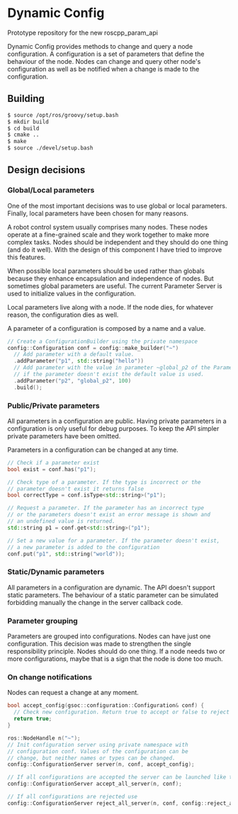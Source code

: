 # Dynamic Config

Prototype repository for the new roscpp_param_api

Dynamic Config provides methods to change and query a node configuration. A configuration is a set of parameters that define the behaviour of the node. Nodes can change and query other node's configuration as well as be notified when a change is made to the configuration.


## Building

```bash
$ source /opt/ros/groovy/setup.bash
$ mkdir build
$ cd build
$ cmake ..
$ make
$ source ./devel/setup.bash
```

## Design decisions

### Global/Local parameters

One of the most important decisions was to use global or local parameters. Finally, local parameters have been chosen for many reasons.

A robot control system usually comprises many nodes. These nodes operate at a fine-grained scale and they work together to make more complex tasks. Nodes should be independent and they should do one thing (and do it well). With the design of this component I have tried to improve this features.

When possible local parameters should be used rather than globals because they enhance encapsulation and independence of nodes. But sometimes global parameters are useful. The current Parameter Server is used to initialize values in the configuration.

Local parameters live along with a node. If the node dies, for whatever reason, the configuration dies as well.

A parameter of a configuration is composed by a name and a value. 

```c++
// Create a ConfigurationBuilder using the private namespace
config::Configuration conf = config::make_builder("~")
  // Add parameter with a default value.
  .addParameter("p1", std::string("hello"))
  // Add parameter with the value in parameter ~global_p2 of the Parameter Server,
  // if the parameter doesn't exist the default value is used.
  .addParameter("p2", "global_p2", 100)
  .build();
```

### Public/Private parameters

All parameters in a configuration are public. Having private parameters in a configuration is only useful for debug purposes. To keep the API simpler private parameters have been omitted.

Parameters in a configuration can be changed at any time. 

```c++
// Check if a parameter exist
bool exist = conf.has("p1");

// Check type of a parameter. If the type is incorrect or the 
// parameter doesn't exist it returns false
bool correctType = conf.isType<std::string>("p1");

// Request a parameter. If the parameter has an incorrect type
// or the parameters doesn't exist an error message is shown and
// an undefined value is returned.
std::string p1 = conf.get<std::string>("p1");

// Set a new value for a parameter. If the parameter doesn't exist,
// a new parameter is added to the configuration
conf.put("p1", std::string("world"));
```

### Static/Dynamic parameters

All parameters in a configuration are dynamic. The API doesn't support static parameters. The behaviour of a static parameter can be simulated forbidding manually the change in the server callback code.

### Parameter grouping

Parameters are grouped into configurations. Nodes can have just one configuration. This decision was made to strengthen the single responsibility principle. Nodes should do one thing. If a node needs two or more configurations, maybe that is a sign that the node is done too much.

### On change notifications

Nodes can request a change at any moment. 

```c++
bool accept_config(gsoc::configuration::Configuration& conf) {
  // Check new configuration. Return true to accept or false to reject
  return true;
}

ros::NodeHandle n("~");
// Init configuration server using private namespace with 
// configuration conf. Values of the configuration can be
// change, but neither names or types can be changed.
config::ConfigurationServer server(n, conf, accept_config);

// If all configurations are accepted the server can be launched like this
config::ConfigurationServer accept_all_server(n, conf);

// If all configurations are rejected use
config::ConfigurationServer reject_all_server(n, conf, config::reject_all);
```